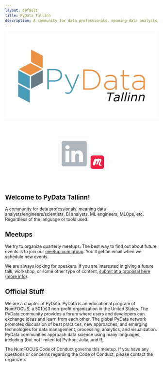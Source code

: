```yaml
---
layout: default
title: PyData Tallinn
description: A community for data professionals, meaning data analysts/engineers/scientists, BI analysts, ML engineers, MLOps, etc. Regardless of the language or tools used.
---
```


<center><img src="img/pydata-tallinn-removebg-preview.png" width="600"/></center>

<br /><br />

<center>
  <a class="icon-link" target="_blank" href="https://www.linkedin.com/company/pydata-tallinn/"><img src="icons/linkedin.svg"/></a>
  <a class="icon-link" target="_blank" href="https://www.meetup.com/pydata-tallinn/"><img src="icons/meetup-svgrepo-com.svg" width="44"/></a>
</center>

<br /><br />

## Welcome to PyData Tallinn!

A community for data professionals, meaning data analysts/engineers/scientists, BI analysts, ML engineers, MLOps, etc. Regardless of the language or tools used.

## Meetups

We try to organize quarterly meetups. The best way to find out about future events is to join our [meetup.com group](https://www.meetup.com/pydata-tallinn/). You'll get an email when we schedule new events. 

We are always looking for speakers. If you are interested in giving a future talk, workshop, or some other type of content, [submit at a proposal here](https://forms.gle/p67CDXR7pxzwRaa98) ([more info](faq#whats-the-format-for-talks)).

## Official Stuff

We are a chapter of PyData. PyData is an educational program of NumFOCUS, a 501(c)3 non-profit organization in the United States. The PyData community provides a forum where users and developers can exchange ideas and learn from each other. The global PyData network promotes discussion of best practices, new approaches, and emerging technologies for data management, processing, analytics, and visualization. PyData communities approach data science using many languages, including (but not limited to) Python, Julia, and R.

The NumFOCUS Code of Conduct governs this meetup. If you have any questions or concerns regarding the Code of Conduct, please contact the organizers.
